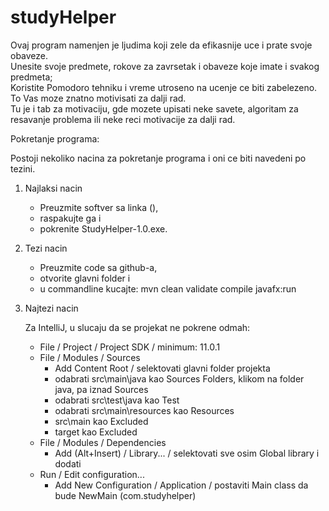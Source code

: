 # studyHelper

Ovaj program namenjen je ljudima koji zele da efikasnije uce i prate svoje obaveze.\
  Unesite svoje predmete, rokove za zavrsetak i obaveze koje imate i svakog predmeta;\
  Koristite Pomodoro tehniku i vreme utroseno na ucenje ce biti zabelezeno. To Vas moze znatno motivisati za dalji rad.\
  Tu je i tab za motivaciju, gde mozete upisati neke savete, algoritam za resavanje problema ili neke reci motivacije za dalji rad.

Pokretanje programa:

Postoji nekoliko nacina za pokretanje programa i oni ce biti navedeni po tezini.

1. Najlaksi nacin
   
    - Preuzmite softver sa linka (), 
    - raspakujte ga i 
    - pokrenite StudyHelper-1.0.exe. 


2. Tezi nacin

    - Preuzmite code sa github-a,
    - otvorite glavni folder i
    - u commandline kucajte: mvn clean validate compile javafx:run 


3. Najtezi nacin
   
   Za IntelliJ, u slucaju da se projekat ne pokrene odmah:
    - File / Project / Project SDK / minimum: 11.0.1
    - File / Modules / Sources
        - Add Content Root / selektovati glavni folder projekta
        - odabrati src\main\java kao Sources Folders, klikom na folder java, pa iznad Sources
        - odabrati src\test\java kao Test
        - odabrati src\main\resources kao Resources
        - src\main kao Excluded
        - target kao Excluded
    - File / Modules / Dependencies
        - Add (Alt+Insert) / Library... / selektovati sve osim Global library i dodati
    - Run / Edit configuration...
        - Add New Configuration / Application / postaviti Main class da bude NewMain (com.studyhelper)
